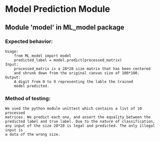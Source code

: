 # Model Prediction Module
## Module 'model' in ML_model package
### Expected behavior:
	Usage: 
		from ML_model import model
		predicted_label = model.predict(processed_matrix)
	Input:
		processed_matrix is a 28*28 size matrix that has been centered
		and shrunk down from the original canvas size of 100*100.
	Output:
		A digit from 0 to 9 representing the lable the trained
		model predicted.
### Method of testing:
	We used the python module unittest which contains a list of 10 processed
	matrices. We predict each one, and assert the equality between the 
	predicted label and true label. Due to the nature of classification, 
	any input of the size 28*28 is legal and predicted. The only illegal input is
	a data of the wrong size.
